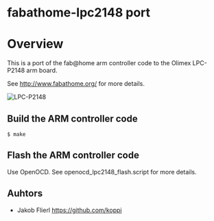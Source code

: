 # fabathome-lpc2148 port

# Overview

This is a port of the fab@home arm controller code to the Olimex LPC-P2148 arm board.

See http://www.fabathome.org/ for more details.

![LPC-P2148](https://raw.github.com/koppi/fabathome-lpc2148/master/LPC-P2148.jpg "LPC-P2148")

## Build the ARM controller code

```
$ make
```

## Flash the ARM controller code

Use OpenOCD. See openocd_lpc2148_flash.script for more details.

## Auhtors

* Jakob Flierl https://github.com/koppi

